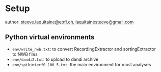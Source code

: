 
# Setup

author: steeve.laquitaine@epfl.ch, laquitainesteeve@gmail.com

## Python virtual environments

* `env/write_nwb.txt`: to convert RecordingExtractor and sortingExtractor to NWB files
* `env/dandi2.txt`: to upload to dandi archive
* `env/spikinterf0_100_5.txt`: the main environment for most analyses